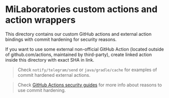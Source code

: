 # MiLaboratories custom actions and action wrappers

This directory contains our custom GitHub actions and external action bindings with
commit hardening for security reasons.

If you want to use some external non-official GitHub Action (located outside of github.com/actions,
maintained by third-party), create linked action inside this directory with exact SHA in link.

> Check `notify/telegram/send` or `java/gradle/cache` for examples of commit hardened external actions.

> Check [GitHub Actions security guides](https://docs.github.com/en/actions/security-guides/security-hardening-for-github-actions#using-third-party-actions) 
for more info about reasons to use commit hardening.
